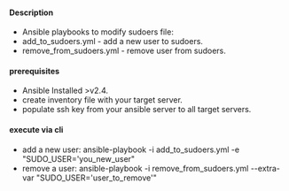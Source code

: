 
#### Description

- Ansible playbooks to modify sudoers file:
- add_to_sudoers.yml - add a new user to sudoers.
- remove_from_sudoers.yml - remove user from sudoers.


#### prerequisites

- Ansible Installed >v2.4.
- create inventory file with your target server.
- populate ssh key from your ansible server to all target servers.

#### execute via cli

- add a new user: ansible-playbook -i <your inventory file> add_to_sudoers.yml -e "SUDO_USER='you_new_user"
- remove a user: ansible-playbook -i <your inventory file> remove_from_sudoers.yml --extra-var "SUDO_USER='user_to_remove'"
